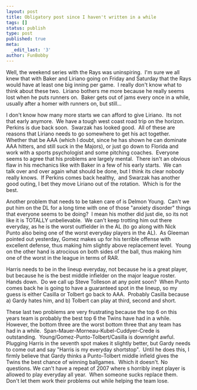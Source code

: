 ```yaml
---
layout: post
title: Obligatory post since I haven't written in a while
tags: []
status: publish
type: post
published: true
meta:
  _edit_last: '3'
author: FunBobby
---
```

Well, the weekend series with the Rays was uninspiring.  I'm sure we all knew that with Baker and Liriano going on Friday and Saturday that the Rays would have at least one big inning per game.  I really don't know what to think about these two.  Liriano bothers me more because he really seems lost when he puts runners on.  Baker gets out of jams every once in a while, usually after a homer with runners on, but still... 

I don't know how many more starts we can afford to give Liriano.  Its not that early anymore.  We have a tough west coast road trip on the horizon. Perkins is due back soon.  Swarzak has looked good.  All of these are reasons that Liriano needs to go somewhere to get his act together.  Whether that be AAA (which I doubt, since he has shown he can dominate AAA hitters, and still suck in the Majors), or just go down to Florida and work with a sports psychologist and some pitching coaches.  Everyone seems to agree that his problems are largely mental.  There isn't an obvious flaw in his mechanics like with Baker in a few of his early starts.  We can talk over and over again what should be done, but I think its clear nobody really knows.  If Perkins comes back healthy,  and Swarzak has another good outing, I bet they move Liriano out of the rotation.  Which is for the best.

Another problem that needs to be taken care of is Delmon Young.  Can't we put him on the DL for a long time with one of those "anxiety disorder" things that everyone seems to be doing?  I mean his mother did just die, so its not like it is TOTALLY unbelievable.  We can't keep trotting him out there everyday, as he is the worst outfielder in the AL (to go along with Nick Punto also being one of the worst everyday players in the AL).  As Gleeman pointed out yesterday, Gomez makes up for his terrible offense with excellent defense, thus making him slightly above replacement level.  Young on the other hand is atrocious on both sides of the ball, thus making him one of the worst in the league in terms of RAR.

Harris needs to be in the lineup everyday, not because he is a great player, but because he is the best middle infielder on the major league roster.  Hands down.  Do we call up Steve Tolleson at any point soon?  When Punto comes back he is going to have a guaranteed spot in the lineup, so my guess is either Casilla or Tolbert go back to AAA.  Probably Casilla because a) Gardy hates him, and b) Tolbert can play at third, second and short. 

These last two problems are very frustrating because the top 6 on this years team is probably the best top 6 the Twins have had in a while.  However, the bottom three are the worst bottom three that any team has had in a while.  Span-Mauer-Morneau-Kubel-Cuddyer-Crede is outstanding.  Young/Gomez-Punto-Tolbert/Casilla is downright awful.  Plugging Harris in the seventh spot makes it slightly better, but Gardy needs to come out and say "Harris is my everyday shortstop".  Until he does this, I firmly believe that Gardy thinks a Punto-Tolbert middle infield gives the Twins the best chance of winning ballgames.  Which it doesn't. No questions. We can't have a repeat of 2007 where s horribly inept player is allowed to play everyday all year.  When someone sucks replace them.  Don't let them work their problems out while helping the team lose.
